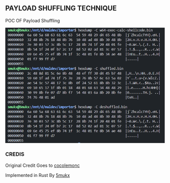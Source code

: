 

## PAYLOAD SHUFFLING TECHNIQUE 

POC OF Payload Shuffling 

![payload_shuffling](./image/payload_shuffling.png)


### CREDIS

Original Credit Goes to [cocolemonc](https://x.com/cocomelonckz) 

Implemented in Rust By [5mukx](https://github.com/Whitecat18)